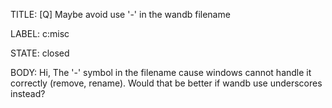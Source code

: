 TITLE:
[Q] Maybe avoid use '-' in the wandb filename

LABEL:
c:misc

STATE:
closed

BODY:
Hi, The '-' symbol in the filename cause windows cannot handle it correctly (remove, rename). Would that be better if wandb use underscores instead?

